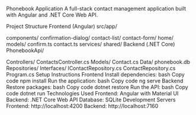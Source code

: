 Phonebook Application
A full-stack contact management application built with Angular and .NET Core Web API.

Project Structure
Frontend (Angular)
src/app/

components/
confirmation-dialog/
contact-list/
contact-form/
home/
models/
confirm.ts
contact.ts
services/
shared/
Backend (.NET Core)
PhonebookApi/

Controllers/
ContactsController.cs
Models/
Contact.cs
Data/
phonebook.db
Repositories/
Interfaces/
IContactRepository.cs
ContactRepository.cs
Program.cs
Setup Instructions
Frontend
Install dependencies:
bash
Copy code
npm install
Run the application:
bash
Copy code
ng serve
Backend
Restore packages:
bash
Copy code
dotnet restore
Run the API:
bash
Copy code
dotnet run
Technologies Used
Frontend: Angular with Material UI
Backend: .NET Core Web API
Database: SQLite
Development Servers
Frontend: http://localhost:4200
Backend: http://localhost:7160
